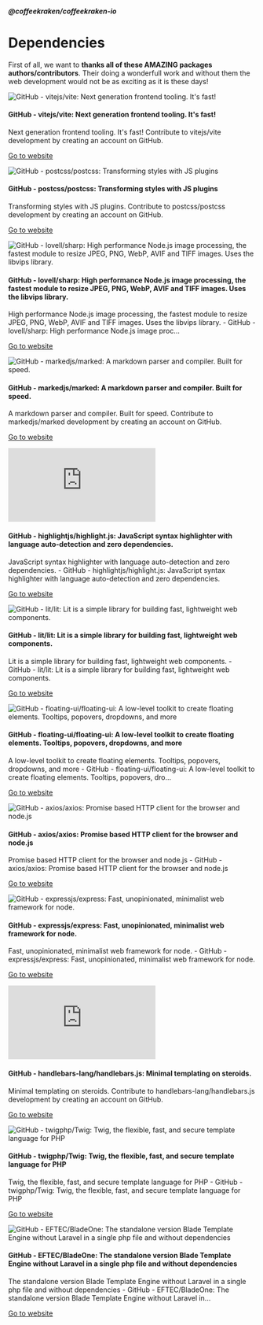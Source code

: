 <!--
/**
 * @name            Overview
 * @namespace       doc.dependencies
 * @type            Markdown
 * @platform        md
 * @status          stable
 * @menu            Documentation / Dependencies           /doc/dependencies/overview
 *
 * @since           2.0.0
 * @author    Olivier Bossel <olivier.bossel@gmail.com> (https://coffeekraken.io)
 */
-->

<!-- image -->

<!-- header -->
##### @coffeekraken/coffeekraken-io



# Dependencies

First of all, we want to **thanks all of these AMAZING packages authors/contributors**. Their doing a wonderfull work and without them the web development would not be as exciting as it is these days!

![GitHub - vitejs/vite: Next generation frontend tooling. It&#x27;s fast!](https://opengraph.githubassets.com/7ecba8079b683e56729870163586ab322543a3b827da8e68230fe14521763f4a/vitejs/vite)

#### GitHub - vitejs/vite: Next generation frontend tooling. It&#x27;s fast!

Next generation frontend tooling. It&#x27;s fast! Contribute to vitejs/vite development by creating an account on GitHub.

[Go to website](https://github.com/vitejs/vite)

![GitHub - postcss/postcss: Transforming styles with JS plugins](https://repository-images.githubusercontent.com/13078968/13690800-b56b-11ea-8a29-3d935ac52ce0)

#### GitHub - postcss/postcss: Transforming styles with JS plugins

Transforming styles with JS plugins. Contribute to postcss/postcss development by creating an account on GitHub.

[Go to website](https://github.com/postcss/postcss)

![GitHub - lovell/sharp: High performance Node.js image processing, the fastest module to resize JPEG, PNG, WebP, AVIF and TIFF images. Uses the libvips library.](https://repository-images.githubusercontent.com/12226786/cf816100-9a08-11ea-8fc1-7af9d4bcbf9e)

#### GitHub - lovell/sharp: High performance Node.js image processing, the fastest module to resize JPEG, PNG, WebP, AVIF and TIFF images. Uses the libvips library.

High performance Node.js image processing, the fastest module to resize JPEG, PNG, WebP, AVIF and TIFF images. Uses the libvips library. - GitHub - lovell/sharp: High performance Node.js image proc...

[Go to website](https://github.com/lovell/sharp)

![GitHub - markedjs/marked: A markdown parser and compiler. Built for speed.](https://opengraph.githubassets.com/d59a2e610f25e04d1008a27d33903572151135376f552184f627ed7d8a1aea6d/markedjs/marked)

#### GitHub - markedjs/marked: A markdown parser and compiler. Built for speed.

A markdown parser and compiler. Built for speed. Contribute to markedjs/marked development by creating an account on GitHub.

[Go to website](https://github.com/markedjs/marked)

![GitHub - highlightjs/highlight.js: JavaScript syntax highlighter with language auto-detection and zero dependencies.](https://opengraph.githubassets.com/51a3cba3dd767db2ea0a810d9ce902abb07058e7f9550e3b4d19d372e0a4a2a6/highlightjs/highlight.js)

#### GitHub - highlightjs/highlight.js: JavaScript syntax highlighter with language auto-detection and zero dependencies.

JavaScript syntax highlighter with language auto-detection and zero dependencies. - GitHub - highlightjs/highlight.js: JavaScript syntax highlighter with language auto-detection and zero dependencies.

[Go to website](https://github.com/highlightjs/highlight.js)

![GitHub - lit/lit: Lit is a simple library for building fast, lightweight web components.](https://opengraph.githubassets.com/529fd673cc622065c1d0db6c058affa50dc6040c430cf732a02588efc1326b19/lit/lit)

#### GitHub - lit/lit: Lit is a simple library for building fast, lightweight web components.

Lit is a simple library for building fast, lightweight web components. - GitHub - lit/lit: Lit is a simple library for building fast, lightweight web components.

[Go to website](https://github.com/lit/lit)

![GitHub - floating-ui/floating-ui: A low-level toolkit to create floating elements. Tooltips, popovers, dropdowns, and more](https://repository-images.githubusercontent.com/54994103/5835b312-9810-4186-969d-4ef994f5d0e8)

#### GitHub - floating-ui/floating-ui: A low-level toolkit to create floating elements. Tooltips, popovers, dropdowns, and more

A low-level toolkit to create floating elements. Tooltips, popovers, dropdowns, and more - GitHub - floating-ui/floating-ui: A low-level toolkit to create floating elements. Tooltips, popovers, dro...

[Go to website](https://github.com/floating-ui/floating-ui)

![GitHub - axios/axios: Promise based HTTP client for the browser and node.js](https://opengraph.githubassets.com/fa0b1a91ef70e80a4aaee1023f576def5a05e479385266f101eee4cac937ebd3/axios/axios)

#### GitHub - axios/axios: Promise based HTTP client for the browser and node.js

Promise based HTTP client for the browser and node.js - GitHub - axios/axios: Promise based HTTP client for the browser and node.js

[Go to website](https://github.com/axios/axios)

![GitHub - expressjs/express: Fast, unopinionated, minimalist web framework for node.](https://opengraph.githubassets.com/af38dcace5a428071888edeca7322256a45a797b3c1f329e6d05e7b19a780ba2/expressjs/express)

#### GitHub - expressjs/express: Fast, unopinionated, minimalist web framework for node.

Fast, unopinionated, minimalist web framework for node. - GitHub - expressjs/express: Fast, unopinionated, minimalist web framework for node.

[Go to website](https://github.com/expressjs/express)

![GitHub - handlebars-lang/handlebars.js: Minimal templating on steroids.](https://opengraph.githubassets.com/b0ae896da5a3b70404ade5e85c98026e34481aff19ae57dc1727fcb32cac76fc/handlebars-lang/handlebars.js)

#### GitHub - handlebars-lang/handlebars.js: Minimal templating on steroids.

Minimal templating on steroids. Contribute to handlebars-lang/handlebars.js development by creating an account on GitHub.

[Go to website](https://github.com/handlebars-lang/handlebars.js)

![GitHub - twigphp/Twig: Twig, the flexible, fast, and secure template language for PHP](https://opengraph.githubassets.com/b3ee67e4950d987ec60cc6d652e37c1eb6c8ea90dadff3ab4bd4f52a0f4b333d/twigphp/Twig)

#### GitHub - twigphp/Twig: Twig, the flexible, fast, and secure template language for PHP

Twig, the flexible, fast, and secure template language for PHP - GitHub - twigphp/Twig: Twig, the flexible, fast, and secure template language for PHP

[Go to website](https://github.com/twigphp/Twig)

![GitHub - EFTEC/BladeOne: The standalone version Blade Template Engine without Laravel in a single php file and without dependencies](https://opengraph.githubassets.com/2961ea73364eafa71e55f63bd184a23f241d5ca0bf86ce9d30f8c6f1b09f559b/EFTEC/BladeOne)

#### GitHub - EFTEC/BladeOne: The standalone version Blade Template Engine without Laravel in a single php file and without dependencies

The standalone version Blade Template Engine without Laravel in a single php file and without dependencies - GitHub - EFTEC/BladeOne: The standalone version Blade Template Engine without Laravel in...

[Go to website](https://github.com/EFTEC/BladeOne)

